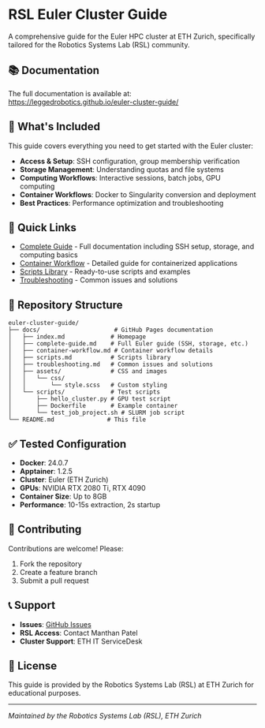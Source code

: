 # RSL Euler Cluster Guide

A comprehensive guide for the Euler HPC cluster at ETH Zurich, specifically tailored for the Robotics Systems Lab (RSL) community.

## 📚 Documentation

The full documentation is available at: https://leggedrobotics.github.io/euler-cluster-guide/

## 📖 What's Included

This guide covers everything you need to get started with the Euler cluster:

- **Access & Setup**: SSH configuration, group membership verification
- **Storage Management**: Understanding quotas and file systems
- **Computing Workflows**: Interactive sessions, batch jobs, GPU computing
- **Container Workflows**: Docker to Singularity conversion and deployment
- **Best Practices**: Performance optimization and troubleshooting

## 🚀 Quick Links

- [Complete Guide](https://leggedrobotics.github.io/euler-cluster-guide/complete-guide/) - Full documentation including SSH setup, storage, and computing basics
- [Container Workflow](https://leggedrobotics.github.io/euler-cluster-guide/container-workflow/) - Detailed guide for containerized applications
- [Scripts Library](https://leggedrobotics.github.io/euler-cluster-guide/scripts/) - Ready-to-use scripts and examples
- [Troubleshooting](https://leggedrobotics.github.io/euler-cluster-guide/troubleshooting/) - Common issues and solutions

## 📁 Repository Structure

```
euler-cluster-guide/
├── docs/                     # GitHub Pages documentation
│   ├── index.md             # Homepage
│   ├── complete-guide.md    # Full Euler guide (SSH, storage, etc.)
│   ├── container-workflow.md # Container workflow details
│   ├── scripts.md           # Scripts library
│   ├── troubleshooting.md   # Common issues and solutions
│   ├── assets/              # CSS and images
│   │   └── css/
│   │       └── style.scss   # Custom styling
│   └── scripts/             # Test scripts
│       ├── hello_cluster.py # GPU test script
│       ├── Dockerfile       # Example container
│       └── test_job_project.sh # SLURM job script
└── README.md               # This file
```

## ✅ Tested Configuration

- **Docker**: 24.0.7
- **Apptainer**: 1.2.5
- **Cluster**: Euler (ETH Zurich)
- **GPUs**: NVIDIA RTX 2080 Ti, RTX 4090
- **Container Size**: Up to 8GB
- **Performance**: 10-15s extraction, 2s startup

## 🤝 Contributing

Contributions are welcome! Please:
1. Fork the repository
2. Create a feature branch
3. Submit a pull request

## 📞 Support

- **Issues**: [GitHub Issues](https://github.com/leggedrobotics/euler-cluster-guide/issues)
- **RSL Access**: Contact Manthan Patel
- **Cluster Support**: ETH IT ServiceDesk

## 📄 License

This guide is provided by the Robotics Systems Lab (RSL) at ETH Zurich for educational purposes.

---

*Maintained by the Robotics Systems Lab (RSL), ETH Zurich*